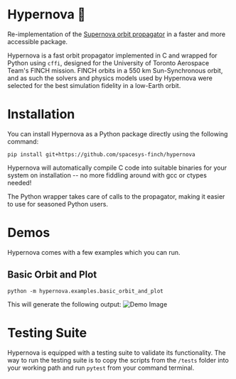 # Hypernova 🌠
Re-implementation of the [Supernova orbit propagator](https://github.com/spacesys-finch/supernova) in a faster and more accessible package.

Hypernova is a fast orbit propagator implemented in C and wrapped for Python using `cffi`, designed for the University of Toronto Aerospace Team's FINCH mission. FINCH orbits in a 550 km Sun-Synchronous orbit, and as such the solvers and physics models used by Hypernova were selected for the best simulation fidelity in a low-Earth orbit.

# Installation
You can install Hypernova as a Python package directly using the following command:

`pip install git+https://github.com/spacesys-finch/hypernova`

Hypernova will automatically compile C code into suitable binaries for your system on installation -- no more fiddling around with gcc or ctypes needed!

The Python wrapper takes care of calls to the propagator, making it easier to use for seasoned Python users.

# Demos
Hypernova comes with a few examples which you can run.
## Basic Orbit and Plot
`python -m hypernova.examples.basic_orbit_and_plot`

This will generate the following output:
![Demo Image](../assets/basic_orbit_demo.png?raw=true)


# Testing Suite
Hypernova is equipped with a testing suite to validate its functionality. The way to run the testing suite is to copy the scripts from the `/tests` folder into your working path and run `pytest` from your command terminal.
